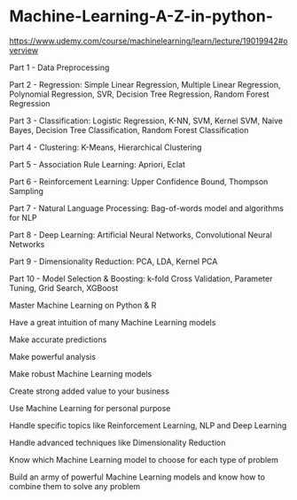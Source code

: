 # Machine-Learning-A-Z-in-python-

https://www.udemy.com/course/machinelearning/learn/lecture/19019942#overview

Part 1 - Data Preprocessing

Part 2 - Regression: Simple Linear Regression, Multiple Linear Regression, Polynomial Regression, SVR, Decision Tree Regression, Random Forest Regression

Part 3 - Classification: Logistic Regression, K-NN, SVM, Kernel SVM, Naive Bayes, Decision Tree Classification, Random Forest Classification

Part 4 - Clustering: K-Means, Hierarchical Clustering

Part 5 - Association Rule Learning: Apriori, Eclat

Part 6 - Reinforcement Learning: Upper Confidence Bound, Thompson Sampling

Part 7 - Natural Language Processing: Bag-of-words model and algorithms for NLP

Part 8 - Deep Learning: Artificial Neural Networks, Convolutional Neural Networks

Part 9 - Dimensionality Reduction: PCA, LDA, Kernel PCA

Part 10 - Model Selection & Boosting: k-fold Cross Validation, Parameter Tuning, Grid Search, XGBoost




Master Machine Learning on Python & R

Have a great intuition of many Machine Learning models

Make accurate predictions

Make powerful analysis

Make robust Machine Learning models

Create strong added value to your business

Use Machine Learning for personal purpose

Handle specific topics like Reinforcement Learning, NLP and Deep Learning

Handle advanced techniques like Dimensionality Reduction

Know which Machine Learning model to choose for each type of problem

Build an army of powerful Machine Learning models and know how to combine them to solve any problem
